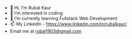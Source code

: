 - 👋 Hi, I’m Rubal Kaur
- 👀 I’m interested in coding
- 🌱 I’m currently learning Fullstack Web Development.
- 📫 My LinkedIn - https://www.linkedin.com/in/rubalkaur/
- Email me at rubal1903@gmail.com


<!---
rubalkaur1903/rubalkaur1903 is a ✨ special ✨ repository because its `README.md` (this file) appears on your GitHub profile.
You can click the Preview link to take a look at your changes.
--->
